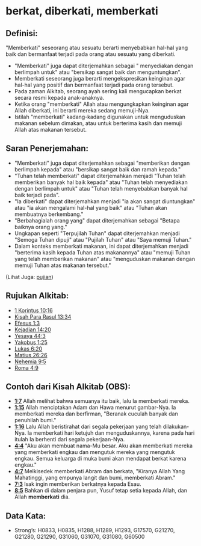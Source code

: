# berkat, diberkati, memberkati

## Definisi:

"Memberkati" seseorang atau sesuatu berarti menyebabkan hal-hal yang baik dan bermanfaat terjadi pada orang atau sesuatu yang diberkati.

* "Memberkati" juga dapat diterjemahkan sebagai " menyediakan dengan berlimpah untuk" atau "bersikap sangat baik dan menguntungkan".
* Memberkati seseorang juga berarti mengekspresikan keinginan agar hal-hal yang positif dan bermanfaat terjadi pada orang tersebut.
* Pada zaman Alkitab, seorang ayah sering kali mengucapkan berkat secara resmi kepada anak-anaknya.
* Ketika orang "memberkati" Allah atau mengungkapkan keinginan agar Allah diberkati, ini berarti mereka sedang memuji-Nya.
* Istilah "memberkati" kadang-kadang digunakan untuk menguduskan makanan sebelum dimakan, atau untuk berterima kasih dan memuji Allah atas makanan tersebut.

## Saran Penerjemahan:

* "Memberkati" juga dapat diterjemahkan sebagai "memberikan dengan berlimpah kepada" atau "bersikap sangat baik dan ramah kepada."
* "Tuhan telah memberkati" dapat diterjemahkan menjadi "Tuhan telah memberikan banyak hal baik kepada" atau "Tuhan telah menyediakan dengan berlimpah untuk" atau "Tuhan telah menyebabkan banyak hal baik terjadi pada".
* "Ia diberkati" dapat diterjemahkan menjadi "ia akan sangat diuntungkan" atau "ia akan mengalami hal-hal yang baik" atau "Tuhan akan membuatnya berkembang."
* "Berbahagialah orang yang" dapat diterjemahkan sebagai "Betapa baiknya orang yang."
* Ungkapan seperti "Terpujilah Tuhan" dapat diterjemahkan menjadi "Semoga Tuhan dipuji" atau "Pujilah Tuhan" atau "Saya memuji Tuhan."
* Dalam konteks memberkati makanan, ini dapat diterjemahkan menjadi "berterima kasih kepada Tuhan atas makanannya" atau "memuji Tuhan yang telah memberikan makanan" atau "menguduskan makanan dengan memuji Tuhan atas makanan tersebut."

(Lihat Juga: [pujian](../other/praise.md))

## Rujukan Alkitab:

* [1 Korintus 10:16](rc://en/tn/help/1co/10/16)
* [Kisah Para Rasul 13:34](rc://en/tn/help/act/13/34)
* [Efesus 1:3](rc://en/tn/help/eph/01/03)
* [Kejadian 14:20](rc://en/tn/help/gen/14/20)
* [Yesaya 44:3](rc://en/tn/help/isa/44/03)
* [Yakobus 1:25](rc://en/tn/help/jas/01/25)
* [Lukas 6:20](rc://en/tn/help/luk/06/20)
* [Matius 26:26](rc://en/tn/help/mat/26/26)
* [Nehemia 9:5](rc://en/tn/help/neh/09/05)
* [Roma 4:9](rc://en/tn/help/rom/04/09)

## Contoh dari Kisah Alkitab (OBS):

* __[1:7](rc://en/tn/help/obs/01/07)__ Allah melihat bahwa semuanya itu baik, lalu Ia memberkati mereka.
* __[1:15](rc://en/tn/help/obs/01/15)__ Allah menciptakan Adam dan Hawa menurut gambar-Nya. Ia memberkati mereka dan berfirman, "Beranak cuculah banyak dan penuhilah bumi."
* __[1:16](rc://en/tn/help/obs/01/16)__ Lalu Allah beristirahat dari segala pekerjaan yang telah dilakukan-Nya. Ia memberkati hari ketujuh dan menguduskannya, karena pada hari itulah Ia berhenti dari segala pekerjaan-Nya.
* __[4:4](rc://en/tn/help/obs/04/04)__ "Aku akan membuat nama-Mu besar. Aku akan memberkati mereka yang memberkati engkau dan mengutuk mereka yang mengutuk engkau. Semua keluarga di muka bumi akan mendapat berkat karena engkau."
* __[4:7](rc://en/tn/help/obs/04/07)__ Melkisedek memberkati Abram dan berkata, "Kiranya Allah Yang Mahatinggi, yang empunya langit dan bumi, memberkati Abram."
* __[7:3](rc://en/tn/help/obs/07/03)__ Isak ingin memberikan berkatnya kepada Esau.
* __[8:5](rc://en/tn/help/obs/08/05)__ Bahkan di dalam penjara pun, Yusuf tetap setia kepada Allah, dan Allah __memberkati__ dia.

## Data Kata:

* Strong’s: H0833, H0835, H1288, H1289, H1293, G17570, G21270, G21280, G21290, G31060, G31070, G31080, G60500
